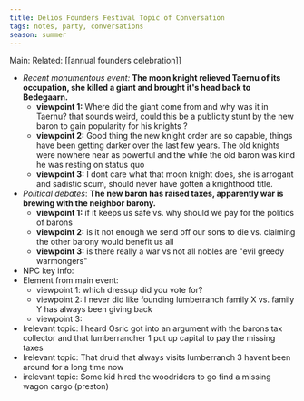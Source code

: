 ```yaml
---
title: Delios Founders Festival Topic of Conversation
tags: notes, party, conversations
season: summer
---
```

Main:
Related: [[annual founders celebration]]

-   *Recent monumentous event:* **The moon knight relieved Taernu of its occupation, she killed a giant and brought it's head back to Bedegaarn.**
    -   **viewpoint 1:** Where did the giant come from and why was it in Taernu? that sounds weird, could this be a publicity stunt by the new baron to gain popularity for his knights ?
    -   **viewpoint 2:** Good thing the new knight order are so capable, things have been getting darker over the last few years. The old knights were nowhere near as powerful and the while the old baron was kind he was resting on status quo
    -   **viewpoint 3:** I dont care what that moon knight does, she is arrogant and sadistic scum, should never have gotten a knighthood title.
-   *Political debates*: **The new baron has raised taxes, apparently war is brewing with the neighbor barony.**
    -   **viewpoint 1:** if it keeps us safe vs. why should we pay for the politics of barons
    -  **viewpoint 2:** is it not enough we send off our sons to die vs. claiming the other barony would benefit us all
    -   **viewpoint 3:** is there really a war vs not all nobles are "evil greedy warmongers"
-   NPC key info: 
-   Element from main event:
    -   viewpoint 1: which dressup did you vote for?
    -   viewpoint 2: I never did like founding lumberranch family X vs. family Y has always been giving back
    -   viewpoint 3:
-   Irelevant topic: I heard Osric got into an argument with the barons tax collector and that lumberrancher 1 put up capital to pay the missing taxes
-   Irelevant topic: That druid that always visits lumberranch 3 havent been around for a long time now
-   irelevant topic: Some kid hired the woodriders to go find a missing wagon cargo (preston)
